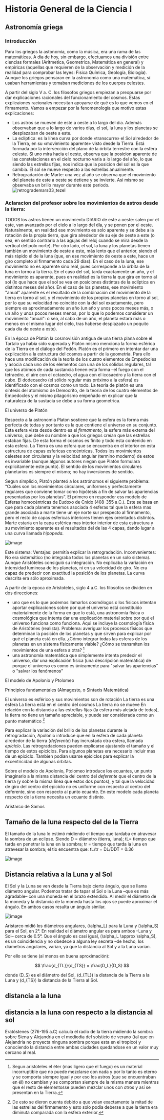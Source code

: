 # Historia General de la Ciencia I
## Astronomía griega
### Introducción

Para los griegos la astonomía, como la música, era una rama de las matemáticas. A día de hoy, sin embargo, efectuamos una división entre ciencias formales (Aritmetica, Geometrica, Matemática en general) y empiricas (aquellas que requieren de la observación y medición de la realidad para comprobar las leyes: Fisica Química, Geología, Biología). Aunque los griegos pensaran en la astronomia como una matemática, sí usaban herramientas y tomaban mediciones de los cuerpos celestes.

A partir del siglo V a. C. los filosofos griegos empiezan a preopuarse por dar explicaciones racionales del funcionamiento del cosmos. Estas explicaiones racionales necesitan apoyarse de qué es lo que vemos en el firmamento. Vamos a empezar por la fenomenología que motivo estas explicaciones:
* Los astros se mueven de este a oeste a lo largo del dia. Además observaban que a lo largo de varios días, el sol, la luna y los planetas se desplazaban de oeste a este.
* La ecliptica: es la línea curva por donde «transcurre» el Sol alrededor de la Tierra, en su «movimiento aparente» visto desde la Tierra. Está formada por la intersección del plano de la órbita terrestre con la esfera celeste. Si uno mira hacia el oeste, observa que la posicion aparente de las constelaciones en el cielo nocturno varia a lo largo del año, lo que siendo las estrellas fijas, nos indica que la posicion del sol es la que cambia. El sol se mueve respecto a las extrellas anualmente. 
* Retrogradación de Marte: una vez al año se observa que el movimiento del planeta de este a oeste se detiene y se invierte. Asi mismo se observaba un brillo mayor durante este periodo.
  ![retrogrademars03_tezel](https://github.com/edugrinan/philosophy/assets/118669606/2669731d-d942-4a55-bf04-f3f92134e50f)

### Aclaracion del profesor sobre los movimientos de astros desde la tierra: 
TODOS los astros tienen un movimiento DIARIO de este a oeste: salen por el este, van avanzado por el cielo a lo largo del día, y se ponen por el oeste. Naturalmente, en realidad ese movimiento es solo aparente y se debe a la rotación de la propia tierra, que gira alrededor de su eje de oeste a este (o sea, en sentido contrario a las agujas del reloj cuando se mira desde la vertical del polo norte).
Por otro lado, el sol, la luna y los planetas tienen también un movimiento de oeste a este, más lento que el anterior, siendo el más rápido el de la luna (que, en ese movimiento de oeste a este, hace un giro completo al firmamento cada 29 días). En el caso de la luna, ese movimiento no es aparente sino real, pues corresponde a la órbita de la luna en torno a la tierra.  En el caso del sol, tarda exactamente un año, y el movimiento es aparente, pues en realidad es la tierra la que gira en torno al sol (lo que hace que el sol se vea en posiciones distintas de la eclíptica en distintos meses del año). En el caso de los planetas, ese movimiento "anual" aparente es el resultado de la combinación del movimiento de la tierra en torno al sol, y el movimiento de los propios planetas en torno al sol, por lo que su velocidad no coincide con la del sol exactamente, pero siempre es aproximadamente un año (un año y unos pocos meses más, o un año y unos pocos meses menos, por lo que lo podemos considerar un movimiento "anual": o sea, al cabo de un año, el planeta estará más o menos en el mismo lugar del cielo, tras haberse desplazado un poquito cada día de oeste a este).

En la época de Platón la cosmovisión antigua de una tierra plana sobre el Tartalo ya habia sido superada y Platón mismo menciona la forma esférica de la Tierra en el diálogo del Fedón. Platón es el primero en intentar dar una explicación a la estructura del cosmos a partir de la geometría. Para ello hace una modificación de la teoria de los cuatro elementos de Empedocles y asocia cada uno de los elementos con una de los sólidos regulares, tal que los atómos de cada sustancia tienen esta forma  –el fuego con el tetraedro, el aire con el octaedro, el agua con el icosaedro y la tierra con el cubo. El dodecaedro (el sólido regular más próximo a la esfera) es identificado con el cosmos como un todo. La teoria de platón es una síntesis del atomismo de Democrito, de la teoria de los cuatro elementos de Empedocles y el mismo pitagorismo empeñado en explicar que la naturaleza de la sustacia se debe a su forma geometrica.

El universo de Platón

Respecto a la astronomia Platon sostiene que la esfera es la forma más perfecta de todas y por tanto es la que contiene el universo en su conjunto. Esta esfera vista desde dentro es el _firmamento_, la esfera más externa del universo, que debe su nombre a que los griegos creían que las estrellas estaban fijas. De esta forma el cosmos es finito y todo esta contenido en esta esfera. La Tierra es una esfera que se encuentra en el interior en esta estructura de capas esfericas concéntricas. Todos los movimientos celestes son circulares y la velocidad angular (termino moderno) de estos es invariable (aunque algunos autores niegan que Platón formulara explicitamente este punto). El sentido de los movimientos circulares planetarios es siempre el mismo; no hay inversiones de sentido.

Segun simplicio, Platón planteó a los astrónomos el siguiente problema: “Cuáles son los movimientos circulares, uniformes y perfectamente regulares que conviene tomar como hipótesis a fin de salvar las apariencias presentadas por los planetas”. El primero en responder ess modelo de Esferas homocéntricas de Eudoxo de Cnido (408-355 a.C.). Este se basa en que para cada planeta tenemos asociada 4 esferas tal que la esfera mas grande asociada a marte tiene un eje norte sur prespecto al firmamento, pero el resto de capas esfericas interiores tienen ejes oreintados distintos. Marte estaría en la capa esférica mas interior interior de esta estructura y su movimiento aparente es el resultados del de las 4  capas, dando lugar a una curva llamada _hipopeda_. 

![image](https://github.com/edugrinan/philosophy/assets/118669606/3019ebb9-b494-4388-b454-c6175d4e1504)

Este sistema: Ventajas: 
permitía explicar la retrogradación.
Inconvenientes:
No era sistemático (no integraba todos los planetas en un solo sistema). Aunque Aristóteles consiguió su integración.
No explicaba la variación en intensidad luminosa de los planetas, ni en su velocidad de giro.
No era capaz de predecir con exactitud la posición de los planetas. La curva descrita era sólo aproximada.

A partir de la epoca de Aristoteles, siglo 4 a.C. los filosofos se dividen en dos direcciones: 
* uno que es lo que podemos llamarlos cosmólogos o los físicos intentan aportar explicaciones sobre por qué el universo está constituido materialmente de la forma en que lo está, una astronomía física o cosmológica que intenta dar una explicación material sobre por qué el universo funciona como funciona. Aqui se incluye la cosmología física de Aristóteles (realista). Problema: averiguar los procesos físicos que determinan la posición de los planetas y que sirven para explicar por qué el planeta está en ella. ¿Cómo integrar todas las esferas de los planetas en un sistema físicamente viable? ¿Cómo se transmiten los movimientos de una esfera a otra? [^1]
* una astronomía matemática que simplemente intenta predecir el universo, dar una explicación física (una descripción matemática) de porque el universo es como es únicamente para "salvar las apariencias" o "salvar los fenómenos"

[^1]: Segun aristoteles el éter (mas ligero que el fuego) es un material incorruptible que no puede mezclarse con nada y por lo tanto es eterno y se comporta siempre igual y por eso los astros (que se encuentraban en él) no cambian y se comportan siempre de la misma manera mientras que el resto de elementosse pueden mezclar unos con otros y así se presentan en la Tierra.


El modelo de Apolonio y Ptolomeo

Principios fundamentales (Almagesto, o Sintaxis Matemática)

El universo es esférico y sus movimientos son de rotación
La tierra es una esfera 
La tierra está en el centro del cosmos
La tierra no se mueve
En relación con la distancia a las estrellas fijas (la esfera más alejada de todas), la tierra no tiene un tamaño apreciable, y puede ser considerada como un punto matemático [^2]

[^2]: De esto se dieron cuenta debido a que veian exactamente la mitad de las estrellas del firmamento y esto solo podia deberse a que la tierra era diminuta comparada con la esfera exterior.

Para explicar la variación del brillo de los planetas durante la retrogradación, Apolonio introduce que en la esfera de cada planeta alrededor de la tierra (_deferente_) hay incrustada otra esfera, llamada _epiciclo_. Las retrogradaciones pueden explicarse ajustando el tamaño y el tiempo de estos epiciclos. Para algunos planetas era necesario incluir mas de un epiciclo. Tambien podian usarse epiciclos para explicar la excentricidad de algunas órbitas.

Sobre el modelo de Apolonio, Ptolomeo introduce los ecuantes, un punto imaginario a la misma distancia del centro del _deferente_ que el centro de la tierra (y sobre la misma linea que estos dos puntos), y tal que la velocidad de giro del centro del epiciclo no es uniforme con respecto al centro del deferente, sino con respecto al punto ecuante. En este modelo cada planeta respecto de la tierra necesita un ecuante distinto.

Aristarco de Samos

## Tamaño de la luna respecto del de la Tierra

El tamaño de la luna lo estimó midiendo el tiempo que tardaba en atravesar la sombra de un eclipse. Siendo D = diámetro (tierra, luna); tL= tiempo que tarda en penetrar la luna en la sombra; tr = tiempo que tarda la luna en atravesar la sombra; el tio encuentra que: tL/tr = DL/DDT = 0.36

![image](https://github.com/edugrinan/philosophy/assets/118669606/d2aae00b-8c2f-439b-bec5-59d6c18336cd)


## Distancia relativa a la Luna y al Sol

El Sol y la Luna se ven desde la Tierra bajo cierto ángulo, que se llama diámetro angular. Podemos tratar de tapar el Sol o la Luna –que es más agradable– con una moneda en el brazo extendido. Al medir el diámetro de la moneda y la distancia de la moneda hasta los ojos se puede aproximar el ángulo. En ambos casos resulta un ángulo similar.

![image](https://github.com/edugrinan/philosophy/assets/118669606/bfc11ec9-9b5a-4a0c-b905-69a17e34c3de)

Aristarco midió los diámetros angulares, \(\alpha_L\) para la Luna y \(\alpha_S\) para el Sol, en 2°. En realidad el diámetro angular es para ambos –Luna y Sol– cerca de 0.5°. Que el ángulo es casi igual, \(\alpha_L \approx \alpha_S\), es un coincidencia y no obedece a alguna ley secreta –de hecho, los diámetros angulares, varían, ya que la distancia al Sol y a la Luna varían.

Por ello se tiene (al menos en buena aproximación):

$$
\frac{d_{TL}}{d_{TS}} = \frac{D_L}{D_S}
$$

donde \(D_S\) es el diámetro del Sol, \(d_{TL}\) la distancia de la Tierra a la Luna y \(d_{TS}\) la distancia de la Tierra al Sol.

## distancia a la luna

## distancia a la luna con respecto a la distancia al sol

Eratóstenes (276-195 a.C) calcula el radio de la tierra midiendo la sombra sobre Siena y Alejandria en el mediodia del solsticio de verano (tal que en Alejandria no proyecta ninguna sombra porque esta en el tropico) y conociendo la distancia entre ambas ciudades quedandose en un valor muy cercano al real.




